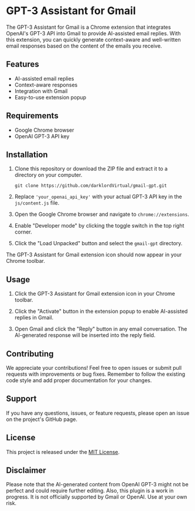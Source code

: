 # GPT-3 Assistant for Gmail

The GPT-3 Assistant for Gmail is a Chrome extension that integrates OpenAI's GPT-3 API into Gmail to provide AI-assisted email replies. With this extension, you can quickly generate context-aware and well-written email responses based on the content of the emails you receive.

## Features

- AI-assisted email replies
- Context-aware responses
- Integration with Gmail
- Easy-to-use extension popup

## Requirements

- Google Chrome browser
- OpenAI GPT-3 API key

## Installation

1. Clone this repository or download the ZIP file and extract it to a directory on your computer.

   ```
   git clone https://github.com/darklordVirtual/gmail-gpt.git
   ```

2. Replace `'your_openai_api_key'` with your actual GPT-3 API key in the `js/content.js` file.

3. Open the Google Chrome browser and navigate to `chrome://extensions`.

4. Enable "Developer mode" by clicking the toggle switch in the top right corner.

5. Click the "Load Unpacked" button and select the `gmail-gpt` directory.

The GPT-3 Assistant for Gmail extension icon should now appear in your Chrome toolbar.

## Usage

1. Click the GPT-3 Assistant for Gmail extension icon in your Chrome toolbar.

2. Click the "Activate" button in the extension popup to enable AI-assisted replies in Gmail.

3. Open Gmail and click the "Reply" button in any email conversation. The AI-generated response will be inserted into the reply field.


## Contributing

We appreciate your contributions! Feel free to open issues or submit pull requests with improvements or bug fixes. Remember to follow the existing code style and add proper documentation for your changes.

## Support

If you have any questions, issues, or feature requests, please open an issue on the project's GitHub page.

## License

This project is released under the [MIT License](https://opensource.org/licenses/MIT).

## Disclaimer

Please note that the AI-generated content from OpenAI GPT-3 might not be perfect and could require further editing. Also, this plugin is a work in progress. It is not officially supported by Gmail or OpenAI. Use at your own risk.
